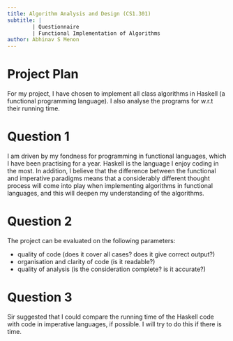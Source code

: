 ```yaml
---
title: Algorithm Analysis and Design (CS1.301)
subtitle: |
        | Questionnaire
        | Functional Implementation of Algorithms
author: Abhinav S Menon 
---
```


# Project Plan
For my project, I have chosen to implement all class algorithms in Haskell (a functional programming language). I also analyse the programs for w.r.t their running time.

# Question 1
I am driven by my fondness for programming in functional languages, which I have been practising for a year. Haskell is the language I enjoy coding in the most. In addition, I believe that the difference between the functional and imperative paradigms means that a considerably different thought process will come into play when implementing algorithms in functional languages, and this will deepen my understanding of the algorithms.

# Question 2
The project can be evaluated on the following parameters:

* quality of code (does it cover all cases? does it give correct output?)
* organisation and clarity of code (is it readable?)
* quality of analysis (is the consideration complete? is it accurate?)

# Question 3
Sir suggested that I could compare the running time of the Haskell code with code in imperative languages, if possible. I will try to do this if there is time.
